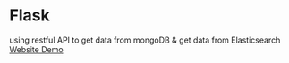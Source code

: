 # Flask
using restful API to get data from mongoDB &amp; get data from Elasticsearch
[Website Demo](https://youtu.be/6r7AK8jpFBU)
